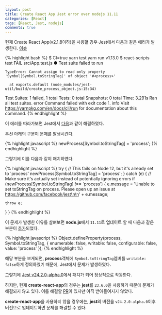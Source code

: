 ```yaml
---
layout: post
title: Create React App Jest error over nodejs 11.11
categories: [React]
tags: [React, Jest, nodejs]
comments: true
---
```


현재 Create React App(v2.1.8이하)을 사용할 경우 Jest에서 다음과 같은 에러가 발생한다. [이슈](https://github.com/facebook/create-react-app/issues/6591)

{% highlight bash %}
$ CI=true yarn test
yarn run v1.13.0
$ react-scripts test
FAIL src/App.test.js
  ● Test suite failed to run

    TypeError: Cannot assign to read only property 'Symbol(Symbol.toStringTag)' of object '#<process>'

      at exports.default (node_modules/jest-util/build/create_process_object.js:15:34)

Test Suites: 1 failed, 1 total
Tests:       0 total
Snapshots:   0 total
Time:        3.291s
Ran all test suites.
error Command failed with exit code 1.
info Visit https://yarnpkg.com/en/docs/cli/run for documentation about this command.
{% endhighlight %}

이 에러를 따라가보면 Jest에서 [다음](https://github.com/facebook/jest/pull/8050)과 같이 해결하였다.

우선 아래의 구문이 문제를 발생시킨다.

{% highlight javascript %}
newProcess[Symbol.toStringTag] = 'process';
{% endhighlight %}

그렇기에 이를 다음과 같이 패치하였다.

{% highlight javascript %}
try {
  // This fails on Node 12, but it's already set to 'process'
  newProcess[Symbol.toStringTag] = 'process';
} catch (e) {
  // Make sure it's actually set instead of potentially ignoring errors
  if (newProcess[Symbol.toStringTag] !== 'process') {
    e.message =
      'Unable to set toStringTag on process. Please open up an issue at https://github.com/facebook/jest\n\n' +
      e.message;

    throw e;
  }
}
{% endhighlight %}

이 문제가 발생한 이유를 살펴보면 **node.js**에서 `11.11`로 업데이트 할 때 다음과 같은 부분이 [추가](https://github.com/nodejs/node/commit/ccaebdef66f62775ff8cc5d6fa21881a883c08fc#diff-362950ada44657730d806a6908957c35)되었다.

{% highlight javascript %}
Object.defineProperty(process, Symbol.toStringTag, {
  enumerable: false,
  writable: false,
  configurable: false,
  value: 'process'
});
{% endhighlight %}

해당 부분을 보게되면, **process**객체에 `Symbol.toStringTag`멤버를 `writable: false`하게 정의하였기 때문에, Jest에서 문제가 발생하였다.

그렇기에 [Jest v24.2.0-alpha.0](https://github.com/facebook/jest/commit/800f2f803d01c8ae194d71b251e4965dd70e5bf2)에서 패치가 되어 정상적으로 작동한다.

하지만, 현재 **create-react-app**의 경우는 **jest**를 `23.6.0`을 사용하기 때문에 문제가 해결되지 않고 있다. 이를 해결할 [PR](https://github.com/facebook/create-react-app/pull/6278)이 있지만 아직 받아들여지지 않았다.

**create-react-app**을 사용하지 않을 경우에는, **jest**의 버전을 `v24.2.0-alpha.0`이후 버전으로 업데이트하면 문제를 해결할 수 있다.